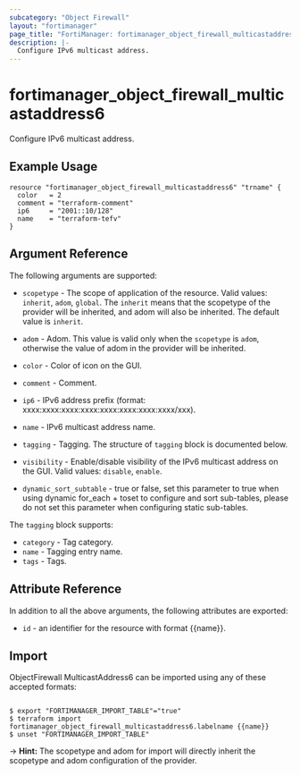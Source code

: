 ```yaml
---
subcategory: "Object Firewall"
layout: "fortimanager"
page_title: "FortiManager: fortimanager_object_firewall_multicastaddress6"
description: |-
  Configure IPv6 multicast address.
---
```


# fortimanager_object_firewall_multicastaddress6
Configure IPv6 multicast address.

## Example Usage

```hcl
resource "fortimanager_object_firewall_multicastaddress6" "trname" {
  color   = 2
  comment = "terraform-comment"
  ip6     = "2001::10/128"
  name    = "terraform-tefv"
}
```

## Argument Reference


The following arguments are supported:

* `scopetype` - The scope of application of the resource. Valid values: `inherit`, `adom`, `global`. The `inherit` means that the scopetype of the provider will be inherited, and adom will also be inherited. The default value is `inherit`.
* `adom` - Adom. This value is valid only when the `scopetype` is `adom`, otherwise the value of adom in the provider will be inherited.

* `color` - Color of icon on the GUI.
* `comment` - Comment.
* `ip6` - IPv6 address prefix (format: xxxx:xxxx:xxxx:xxxx:xxxx:xxxx:xxxx:xxxx/xxx).
* `name` - IPv6 multicast address name.
* `tagging` - Tagging. The structure of `tagging` block is documented below.
* `visibility` - Enable/disable visibility of the IPv6 multicast address on the GUI. Valid values: `disable`, `enable`.

* `dynamic_sort_subtable` - true or false, set this parameter to true when using dynamic for_each + toset to configure and sort sub-tables, please do not set this parameter when configuring static sub-tables.

The `tagging` block supports:

* `category` - Tag category.
* `name` - Tagging entry name.
* `tags` - Tags.


## Attribute Reference

In addition to all the above arguments, the following attributes are exported:
* `id` - an identifier for the resource with format {{name}}.

## Import

ObjectFirewall MulticastAddress6 can be imported using any of these accepted formats:
```

$ export "FORTIMANAGER_IMPORT_TABLE"="true"
$ terraform import fortimanager_object_firewall_multicastaddress6.labelname {{name}}
$ unset "FORTIMANAGER_IMPORT_TABLE"
```
-> **Hint:** The scopetype and adom for import will directly inherit the scopetype and adom configuration of the provider.
